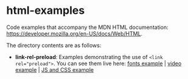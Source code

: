# html-examples
Code examples that accompany the MDN HTML documentation: https://developer.mozilla.org/en-US/docs/Web/HTML.

The directory contents are as follows:

* **link-rel-preload**: Examples demonstrating the use of <code>&lt;link rel="preload"&gt;</code>. You can see them live here: [fonts example](https://mdn.github.io/html-examples/link-rel-preload/fonts/) | [video example](https://mdn.github.io/html-examples/link-rel-preload/video/) | [JS and CSS example](https://mdn.github.io/html-examples/link-rel-preload/js-and-css/)
